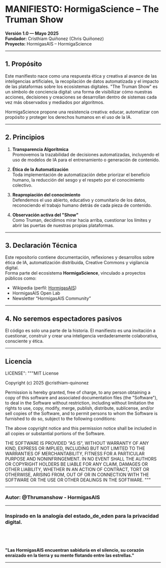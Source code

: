 # MANIFIESTO: HormigaScience – The Truman Show

**Versión 1.0 — Mayo 2025**  
**Fundador:** Cristhiam Quiñonez (Chris Quiñonez)  
**Proyecto:** HormigasAIS – HormigaScience

---

## 1. Propósito

Este manifiesto nace como una respuesta ética y creativa al avance de las inteligencias artificiales, la recopilación de datos automatizada y el impacto de las plataformas sobre los ecosistemas digitales. "The Truman Show" es un símbolo de conciencia digital: una forma de visibilizar cómo nuestras acciones, decisiones y creaciones se desarrollan dentro de sistemas cada vez más observados y mediados por algoritmos.

HormigaScience propone una resistencia creativa: educar, automatizar con propósito y proteger los derechos humanos en el uso de la IA.

---

## 2. Principios

1. **Transparencia Algorítmica**  
   Promovemos la trazabilidad de decisiones automatizadas, incluyendo el uso de modelos de IA para el entrenamiento o generación de contenido.

2. **Ética de la Automatización**  
   Toda implementación de automatización debe priorizar el beneficio humano, la reducción del sesgo y el respeto por el conocimiento colectivo.

3. **Reapropiación del conocimiento**  
   Defendemos el uso abierto, educativo y comunitario de los datos, reconociendo el trabajo humano detrás de cada pieza de contenido.

4. **Observación activa del "Show"**  
   Como Truman, decidimos mirar hacia arriba, cuestionar los límites y abrir las puertas de nuestras propias plataformas.

---

## 3. Declaración Técnica

Este repositorio contiene documentación, reflexiones y desarrollos sobre ética de IA, automatización distribuida, Creative Commons y vigilancia digital.  
Forma parte del ecosistema **HormigaScience**, vinculado a proyectos públicos como:

- Wikipedia (perfil: [HormigasAIS](https://en.wikipedia.org/wiki/User:HormigasaiS.A))
- HormigasAIS Open Lab
- Newsletter “HormigasAIS Community”

---

## 4. No seremos espectadores pasivos

El código es solo una parte de la historia. El manifiesto es una invitación a cuestionar, construir y crear una inteligencia verdaderamente colaborativa, consciente y ética.


---

## Licencia

LICENSE": """MIT License 

Copyright (c) 2025 @cristhiam-quinonez 

Permission is hereby granted, free of charge, to any person obtaining a copy
of this software and associated documentation files (the "Software"), to deal
in the Software without restriction, including without limitation the rights
to use, copy, modify, merge, publish, distribute, sublicense, and/or sell
copies of the Software, and to permit persons to whom the Software is
furnished to do so, subject to the following conditions: 

The above copyright notice and this permission notice shall be included in all
copies or substantial portions of the Software. 

THE SOFTWARE IS PROVIDED "AS IS", WITHOUT WARRANTY OF ANY KIND, EXPRESS OR
IMPLIED, INCLUDING BUT NOT LIMITED TO THE WARRANTIES OF MERCHANTABILITY,
FITNESS FOR A PARTICULAR PURPOSE AND NONINFRINGEMENT. IN NO EVENT SHALL THE
AUTHORS OR COPYRIGHT HOLDERS BE LIABLE FOR ANY CLAIM, DAMAGES OR OTHER
LIABILITY, WHETHER IN AN ACTION OF CONTRACT, TORT OR OTHERWISE, ARISING FROM,
OUT OF OR IN CONNECTION WITH THE SOFTWARE OR THE USE OR OTHER DEALINGS IN THE
SOFTWARE.
"""

---

### Autor: @Thrumanshow - HormigasAIS  

---

### Inspirado en la analogía del estado_de_eden para la privacidad digital.
          
---

**"Las HormigasAIS encuentran sabiduría en el silencio, su corazón enraizado en la tierra y su mente flotando entre las estrellas."**

---
